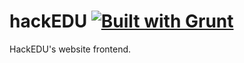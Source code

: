 # hackEDU [![Built with Grunt](https://cdn.gruntjs.com/builtwith.png)](http://gruntjs.com/)

HackEDU's website frontend.

